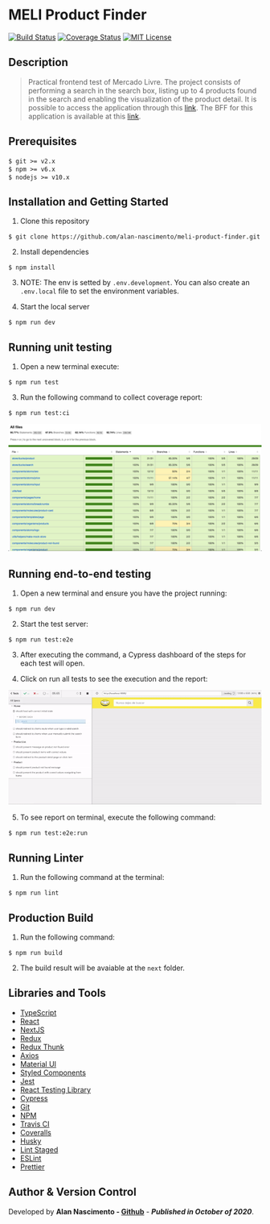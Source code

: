 # MELI Product Finder

[![Build Status](https://travis-ci.org/alan-nascimento/meli-product-finder.svg?branch=master)](https://travis-ci.org/alan-nascimento/meli-product-finder)
[![Coverage Status](https://coveralls.io/repos/github/alan-nascimento/meli-product-finder/badge.svg?branch=master)](https://coveralls.io/github/alan-nascimento/meli-product-finder?branch=master)
[![MIT License](https://img.shields.io/badge/License-MIT-yellow.svg)](https://opensource.org/licenses/)

## Description

> Practical frontend test of Mercado Livre.
> The project consists of performing a search in the search box, listing up to 4 products found in the search and enabling the visualization of the product detail.
> It is possible to access the application through this [link](https://meli-product-finder.vercel.app). The BFF for this application is available at this [link](https://github.com/alan-nascimento/meli-product-finder-api).

## Prerequisites

```
$ git >= v2.x
$ npm >= v6.x
$ nodejs >= v10.x
```

## Installation and Getting Started

1. Clone this repository

```
$ git clone https://github.com/alan-nascimento/meli-product-finder.git
```

2. Install dependencies

```
$ npm install
```

3. NOTE: The env is setted by `.env.development`. You can also create an `.env.local` file to set the environment variables.

4. Start the local server

```
$ npm run dev
```

## Running unit testing

1. Open a new terminal execute:

```
$ npm run test
```

3. Run the following command to collect coverage report:

```
$ npm run test:ci
```

![N|Solid](./docs/print-coverage.png)

## Running end-to-end testing

1. Open a new terminal and ensure you have the project running:

```
$ npm run dev
```

2. Start the test server:

```
$ npm run test:e2e
```

3. After executing the command, a Cypress dashboard of the steps for each test will open.

4. Click on run all tests to see the execution and the report:

![N|Solid](./docs/print-e2e.gif)

5. To see report on terminal, execute the following command:

```
$ npm run test:e2e:run
```

## Running Linter

1. Run the following command at the terminal:

```
$ npm run lint
```

## Production Build

1. Run the following command:

```
$ npm run build
```

2. The build result will be avaiable at the `next` folder.

## Libraries and Tools

- [TypeScript](https://www.typescriptlang.org/)
- [React](https://reactjs.org/)
- [NextJS](https://nextjs.org/)
- [Redux](https://redux.js.org/)
- [Redux Thunk](https://github.com/reduxjs/redux-thunk)
- [Axios](https://github.com/axios/axios)
- [Material UI](http://material-ui.com/)
- [Styled Components](https://styled-components.com/)
- [Jest](https://jestjs.io/)
- [React Testing Library](https://testing-library.com/docs/react-testing-library/intro)
- [Cypress](https://cypress.io)
- [Git](https://git-scm.com/)
- [NPM](npmjs.com/)
- [Travis CI](https://travis-ci.org/)
- [Coveralls](https://coveralls.io)
- [Husky](https://github.com/typicode/husky)
- [Lint Staged](https://github.com/okonet/lint-staged)
- [ESLint](https://eslint.org/)
- [Prettier](https://prettier.io/)

## Author & Version Control

Developed by **Alan Nascimento - [Github](https://github.com/alan-nascimento)** - **_Published in October of 2020_**.
